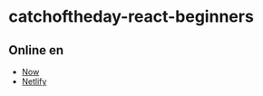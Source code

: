 # catchoftheday-react-beginners

## Online en
* [Now](https://catchoftheday-zeta.vercel.app/)
* [Netlify](https://5f336b6209ff2bb9eae30fc0--fdegiovanni-catchoftheday.netlify.app/)
